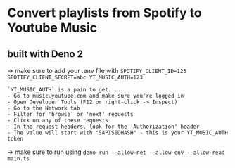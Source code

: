# Convert playlists from Spotify to Youtube Music


## built with Deno 2


-> make sure to add your .env file with
    ```
    SPOTIFY_CLIENT_ID=123
    SPOTIFY_CLIENT_SECRET=abc
    YT_MUSIC_AUTH=123
    ```

    `YT_MUSIC_AUTH` is a pain to get....
    - Go to music.youtube.com and make sure you're logged in
    - Open Developer Tools (F12 or right-click -> Inspect)
    - Go to the Network tab
    - Filter for 'browse' or 'next' requests
    - Click on any of these requests
    - In the request headers, look for the 'Authorization' header
    - The value will start with "SAPISIDHASH" - this is your YT_MUSIC_AUTH token

-> make sure to run using `deno run --allow-net --allow-env --allow-read main.ts`